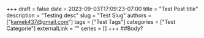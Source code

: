 +++ 
draft = false
date = 2023-09-03T17:09:23-07:00
title = "Test Post title"
description = "Testing desc"
slug = "Test Slug"
authors = ["kamek437@gmail.com"]
tags = ["Test Tags"]
categories = ["Test Categorie"]
externalLink = ""
series = []
+++
##Body?